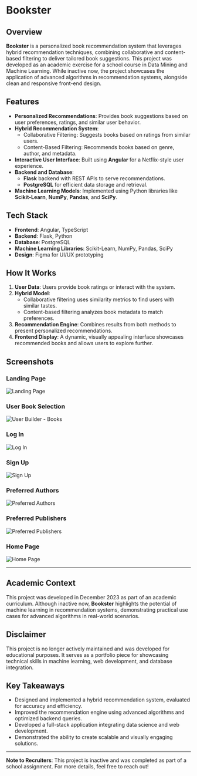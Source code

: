 # Bookster

## Overview
**Bookster** is a personalized book recommendation system that leverages hybrid recommendation techniques, combining collaborative and content-based filtering to deliver tailored book suggestions. This project was developed as an academic exercise for a school course in Data Mining and Machine Learning. While inactive now, the project showcases the application of advanced algorithms in recommendation systems, alongside clean and responsive front-end design.

## Features
- **Personalized Recommendations**: Provides book suggestions based on user preferences, ratings, and similar user behavior.
- **Hybrid Recommendation System**:
  - Collaborative Filtering: Suggests books based on ratings from similar users.
  - Content-Based Filtering: Recommends books based on genre, author, and metadata.
- **Interactive User Interface**: Built using **Angular** for a Netflix-style user experience.
- **Backend and Database**: 
  - **Flask** backend with REST APIs to serve recommendations.
  - **PostgreSQL** for efficient data storage and retrieval.
- **Machine Learning Models**: Implemented using Python libraries like **Scikit-Learn**, **NumPy**, **Pandas**, and **SciPy**.

## Tech Stack
- **Frontend**: Angular, TypeScript
- **Backend**: Flask, Python
- **Database**: PostgreSQL
- **Machine Learning Libraries**: Scikit-Learn, NumPy, Pandas, SciPy
- **Design**: Figma for UI/UX prototyping

## How It Works
1. **User Data**: Users provide book ratings or interact with the system.
2. **Hybrid Model**:
   - Collaborative filtering uses similarity metrics to find users with similar tastes.
   - Content-based filtering analyzes book metadata to match preferences.
3. **Recommendation Engine**: Combines results from both methods to present personalized recommendations.
4. **Frontend Display**: A dynamic, visually appealing interface showcases recommended books and allows users to explore further.

## Screenshots

### Landing Page
![Landing Page](./Landing%20page.png)

### User Book Selection
![User Builder - Books](./User%20Builder%20%28Books%29.png)

### Log In
![Log In](./Log%20In.png)

### Sign Up
![Sign Up](./Sign%20Up.png)

### Preferred Authors
![Preferred Authors](./User%20Builder%20%28Authors%29.png)

### Preferred Publishers
![Preferred Publishers](./User%20Builder%20%28Publishers%29.png)

### Home Page
![Home Page](./Home%20Page.png)

---

## Academic Context
This project was developed in December 2023 as part of an academic curriculum. Although inactive now, **Bookster** highlights the potential of machine learning in recommendation systems, demonstrating practical use cases for advanced algorithms in real-world scenarios.

## Disclaimer
This project is no longer actively maintained and was developed for educational purposes. It serves as a portfolio piece for showcasing technical skills in machine learning, web development, and database integration.

## Key Takeaways
- Designed and implemented a hybrid recommendation system, evaluated for accuracy and efficiency.
- Improved the recommendation engine using advanced algorithms and optimized backend queries.
- Developed a full-stack application integrating data science and web development.
- Demonstrated the ability to create scalable and visually engaging solutions.

---
**Note to Recruiters**: This project is inactive and was completed as part of a school assignment. For more details, feel free to reach out!
